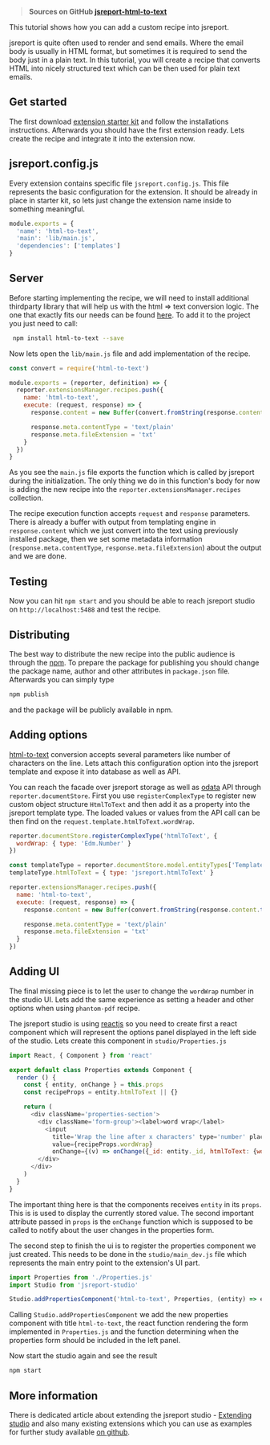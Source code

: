 > **Sources on GitHub [jsreport-html-to-text](https://github.com/jsreport/jsreport/tree/master/packages/jsreport-html-to-text)**

This tutorial shows how you can add a custom recipe into jsreport.

jsreport is quite often used to render and send emails. Where the email body is usually in HTML format, but sometimes it is required to send the body just in a plain text. In this tutorial, you will create a recipe that converts HTML into nicely structured text which can be
then used for plain text emails.

## Get started

The first download [extension starter kit](https://github.com/jsreport/jsreport-extension-starter-kit) and follow the installations instructions. Afterwards you should have the first extension ready. Lets create the recipe and integrate it into the extension now.

## jsreport.config.js
Every extension contains specific file `jsreport.config.js`. This file represents the basic configuration for the extension. It should be already in place in starter kit, so lets just change the extension name inside to something meaningful.

```js
module.exports = {
  'name': 'html-to-text',
  'main': 'lib/main.js',
  'dependencies': ['templates']
}
```

## Server

Before starting implementing the recipe, we will need to install additional thirdparty library that will help us with the html => text conversion logic. The one that exactly fits our needs can be found [here](https://github.com/werk85/node-html-to-text). To add it to the project you just need to call:

```bash
 npm install html-to-text --save
```

Now lets open the `lib/main.js` file and add implementation of the recipe.

```js
const convert = require('html-to-text')

module.exports = (reporter, definition) => {
  reporter.extensionsManager.recipes.push({
    name: 'html-to-text',
    execute: (request, response) => {
      response.content = new Buffer(convert.fromString(response.content.toString()))

      response.meta.contentType = 'text/plain'
      response.meta.fileExtension = 'txt'
    }
  })
}
```

As you see the `main.js` file exports the function which is called by jsreport during the initialization. The only thing we do in this function's body for now is adding the new recipe into the `reporter.extensionsManager.recipes` collection.

The recipe execution function accepts `request` and `response` parameters. There is already a buffer with output from templating engine in `response.content` which we just convert into the text using previously installed package, then we set some metadata information (`response.meta.contentType`, `response.meta.fileExtension`) about the output and we are done.

## Testing

Now you can hit `npm start` and you should be able to reach jsreport studio on `http://localhost:5488` and test the recipe.

## Distributing

The best way to distribute the new recipe into the public audience is through the [npm](https://www.npmjs.com/). To prepare the package for publishing you should change the package name, author and other attributes in `package.json` file. Afterwards you can simply type

```bash
npm publish
```

and the package will be publicly available in npm.


## Adding options
[html-to-text](https://github.com/werk85/node-html-to-text) conversion accepts several parameters like number of characters on the line. Lets attach this configuration option into the jsreport template and expose it into database as well as API.

You can reach the facade over jsreport storage as well as [odata](http://www.odata.org/) API through `reporter.documentStore`. First you use `registerComplexType` to register new custom object structure `HtmlToText` and then add it as a property into the jsreport template type. The loaded values or values from the API call can be then find on the `request.template.htmlToText.wordWrap`.

```js
reporter.documentStore.registerComplexType('htmlToText', {
  wordWrap: { type: 'Edm.Number' }
})

const templateType = reporter.documentStore.model.entityTypes['TemplateType']
templateType.htmlToText = { type: 'jsreport.htmlToText' }

reporter.extensionsManager.recipes.push({
  name: 'html-to-text',
  execute: (request, response) => {
    response.content = new Buffer(convert.fromString(response.content.toString()))

    response.meta.contentType = 'text/plain'
    response.meta.fileExtension = 'txt'
  }
})

```

## Adding UI
The final missing piece is to let the user to change the `wordWrap` number in the studio UI. Lets add the same experience as setting a header and other options when using `phantom-pdf` recipe.

The jsreport studio is using [reactjs](https://facebook.github.io/react/) so you need to create first a react component which will represent the options panel displayed in the left side of the studio. Lets create this component in `studio/Properties.js`

```js
import React, { Component } from 'react'

export default class Properties extends Component {
  render () {
    const { entity, onChange } = this.props
    const recipeProps = entity.htmlToText || {}

    return (
      <div className='properties-section'>
        <div className='form-group'><label>word wrap</label>
          <input
            title='Wrap the line after x characters' type='number' placeholder='130' min='0' max='1000'
            value={recipeProps.wordWrap}
            onChange={(v) => onChange({_id: entity._id, htmlToText: {wordWrap: v.target.value}})} />
        </div>
      </div>
    )
  }
}
```

The important thing here is that the components receives `entity` in its `props`. This is is used to display the currently stored value. The second important attribute passed in `props` is the `onChange` function which is supposed to be called to notify about the user changes in the properties form.

The second step to finish the ui is to register the properties component we just created. This needs to be done in the `studio/main_dev.js` file which represents the main entry point to the extension's UI part.

```js
import Properties from './Properties.js'
import Studio from 'jsreport-studio'

Studio.addPropertiesComponent('html-to-text', Properties, (entity) => entity.__entitySet === 'templates' && entity.recipe === 'html-to-text')
```

Calling `Studio.addPropertiesComponent` we add the new properties component with title `html-to-text`, the react function rendering the form implemented in `Properties.js` and the function determining when the properties form should be included in the left panel.

Now start the studio again and see the result

```bash
npm start
```

## More information
There is dedicated article about extending the jsreport studio - [Extending studio](https://jsreport.net/learn/extending-studio) and also many  existing extensions which you can use as examples for further study available [on github](https://github.com/jsreport/jsreport/tree/master/packages/jsreport-core#list-of-extensions).
